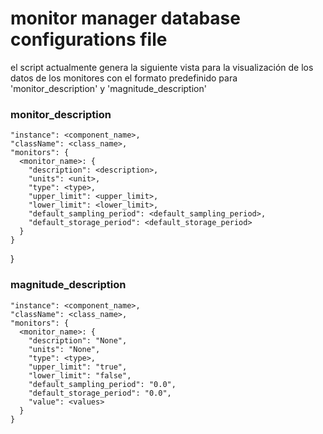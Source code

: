 # monitor manager database configurations file

el script actualmente genera la siguiente vista para la visualización de los datos de los monitores con el formato predefinido para 'monitor_description' y 'magnitude_description'

### monitor_description

    "instance": <component_name>,
    "className": <class_name>,
    "monitors": {
      <monitor_name>: {
        "description": <description>,
        "units": <unit>,
        "type": <type>,
        "upper_limit": <upper_limit>,
        "lower_limit": <lower_limit>,
        "default_sampling_period": <default_sampling_period>,
        "default_storage_period": <default_storage_period>
      }
    }
  }
  
### magnitude_description

    "instance": <component_name>,
    "className": <class_name>,
    "monitors": {
      <monitor_name>: {
        "description": "None",
        "units": "None",
        "type": <type>,
        "upper_limit": "true",
        "lower_limit": "false",
        "default_sampling_period": "0.0",
        "default_storage_period": "0.0",
        "value": <values>
      }
    }
